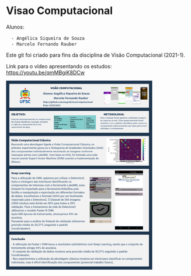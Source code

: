 # Visao Computacional
Alunos: 

      - Angélica Siqueira de Souza
      - Marcelo Fernando Rauber

Este git foi criado para fins da disciplina de Visão Computacional (2021-1).

Link para o vídeo apresentando os estudos: https://youtu.be/qmMBgiK8DCw 

<img src="https://raw.githubusercontent.com/magcid/visaoComputacional/main/PosterVisaoComputacional.png" width=400>

